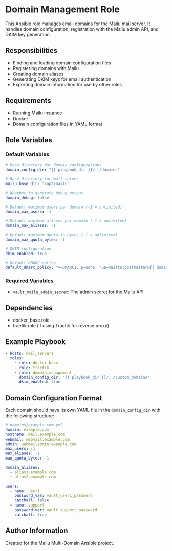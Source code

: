 # Domain Management Role

This Ansible role manages email domains for the Mailu mail server. It handles domain configuration, registration with the Mailu admin API, and DKIM key generation.

## Responsibilities

- Finding and loading domain configuration files
- Registering domains with Mailu
- Creating domain aliases
- Generating DKIM keys for email authentication
- Exporting domain information for use by other roles

## Requirements

- Running Mailu instance
- Docker
- Domain configuration files in YAML format

## Role Variables

### Default Variables

```yaml
# Base directory for domain configurations
domain_config_dir: "{{ playbook_dir }}/../domains"

# Base directory for mail server
mailu_base_dir: "/opt/mailu"

# Whether to generate debug output
domain_debug: false

# Default maximum users per domain (-1 = unlimited)
domain_max_users: -1

# Default maximum aliases per domain (-1 = unlimited)
domain_max_aliases: -1

# Default maximum quota in bytes (-1 = unlimited)
domain_max_quota_bytes: -1

# DKIM configuration
dkim_enabled: true

# Default DMARC policy
default_dmarc_policy: "v=DMARC1; p=none; rua=mailto:postmaster@{{ domain }}"
```

### Required Variables

- `vault_mailu_admin_secret`: The admin secret for the Mailu API

## Dependencies

- docker_base role
- traefik role (if using Traefik for reverse proxy)

## Example Playbook

```yaml
- hosts: mail_servers
  roles:
    - role: docker_base
    - role: traefik
    - role: domain_management
      domain_config_dir: "{{ playbook_dir }}/../custom_domains"
      dkim_enabled: true
```

## Domain Configuration Format

Each domain should have its own YAML file in the `domain_config_dir` with the following structure:

```yaml
# domains/example.com.yml
domain: example.com
hostname: mail.example.com
webmail: webmail.example.com
admin: webmailadmin.example.com
max_users: -1
max_aliases: -1
max_quota_bytes: -1

domain_aliases:
  - alias1.example.com
  - alias2.example.com

users:
  - name: user1
    password_var: vault_user1_password
    catchall: false
  - name: support
    password_var: vault_support_password
    catchall: true
```

## Author Information

Created for the Mailu Multi-Domain Ansible project.